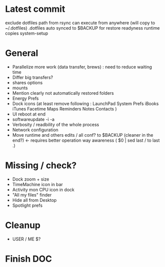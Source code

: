# Latest commit
exclude dotfiles path from rsync
can execute from anywhere (will copy to ~/.dotfiles)
.dotfiles auto synced to $BACKUP for restore readyness
runtime copies
system-setup


# General
* Parallelize more work (data transfer, brews) : need to reduce waiting time
* Differ big transfers?
* shares options
* mounts
* Mention clearly not automatically restored folders
* Energy Prefs
* Dock icons (at least remove following :
LaunchPad
System Prefs
iBooks
iTunes
Facetime
Maps
Reminders
Notes
Contacts
)
* UI reboot at end
* softwareupdate -i -a
* Verbosity / readbility of the whole process
* Network configuration
* Move runtime and others edits / all conf? to $BACKUP (cleaner in the end?) <- requires better operation way awareness
( $0 |  sed last / to last .)

# Missing / check?
* Dock zoom + size
* TimeMachine icon in bar
* Activity mon CPU icon in dock
* "All my files" finder
* Hide all from Desktop
* Spotlight prefs

# Cleanup
* USER / ME $?

# Finish DOC